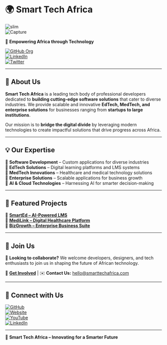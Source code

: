 # 🌍 Smart Tech Africa  

![slim](https://github.com/user-attachments/assets/11378247-6cf3-4fab-81c4-159c7ac41933)  
![Capture](https://github.com/user-attachments/assets/eac88667-7331-4d5e-b3fe-29b70fd4c43c)  

🚀 **Empowering Africa through Technology**  

[![GitHub Org](https://img.shields.io/badge/GitHub-SmartTechAfrica-181717?style=for-the-badge&logo=github)](https://github.com/SmartTechAfrica)  
[![LinkedIn](https://img.shields.io/badge/LinkedIn-SmartTechAfrica-%230077B5?style=for-the-badge&logo=linkedin)](https://www.linkedin.com/company/smarttechafrica)  
[![Twitter](https://img.shields.io/badge/Twitter-%231DA1F2.svg?style=for-the-badge&logo=Twitter&logoColor=white)](https://twitter.com/smarttechafrica)  

---

## 🌟 About Us  
**Smart Tech Africa** is a leading tech body of professional developers dedicated to **building cutting-edge software solutions** that cater to diverse industries. We provide scalable and innovative **EdTech, MedTech, and enterprise solutions** for businesses ranging from **startups to large institutions**.  

Our mission is to **bridge the digital divide** by leveraging modern technologies to create impactful solutions that drive progress across Africa.  

---

## 💡 Our Expertise  
🔹 **Software Development** – Custom applications for diverse industries  
🔹 **EdTech Solutions** – Digital learning platforms and LMS systems  
🔹 **MedTech Innovations** – Healthcare and medical technology solutions  
🔹 **Enterprise Solutions** – Scalable applications for business growth  
🔹 **AI & Cloud Technologies** – Harnessing AI for smarter decision-making  

---

## 🚀 Featured Projects  
📌 **[SmartEd – AI-Powered LMS](https://github.com/SmartTechAfrica/SmartEd)**  
📌 **[MediLink – Digital Healthcare Platform](https://github.com/SmartTechAfrica/MediLink)**  
📌 **[BizGrowth – Enterprise Business Suite](https://github.com/SmartTechAfrica/BizGrowth)**  

---

## 👥 Join Us  
💼 **Looking to collaborate?** We welcome developers, designers, and tech enthusiasts to join us in shaping the future of African technology.  

🔗 **[Get Involved](https://github.com/SmartTechAfrica)** | ✉️ **Contact Us:** [hello@smarttechafrica.com](mailto:hello@smarttechafrica.com)  

---

## 📱 Connect with Us  
[![GitHub](https://img.shields.io/badge/GitHub-%23181717.svg?style=for-the-badge&logo=github&logoColor=white)](https://github.com/SmartTechAfrica)  
[![Website](https://img.shields.io/badge/Website-%23000000.svg?style=for-the-badge&logo=google-chrome&logoColor=white)](https://www.smarttechafrica.com)  
[![YouTube](https://img.shields.io/badge/YouTube-%23FF0000.svg?style=for-the-badge&logo=youtube&logoColor=white)](https://www.youtube.com/smarttechafrica)  
[![LinkedIn](https://img.shields.io/badge/LinkedIn-%230077B5.svg?style=for-the-badge&logo=linkedin&logoColor=white)](https://www.linkedin.com/company/smarttechafrica)  

---

🚀 **Smart Tech Africa – Innovating for a Smarter Future**  
